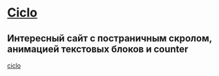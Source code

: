 # [Ciclo](https://serdzhius.github.io/ciclo/)
## Интересный сайт с постраничным скролом, анимацией текстовых блоков и counter 
[ciclo](https://serdzhius.github.io/ciclo/)
